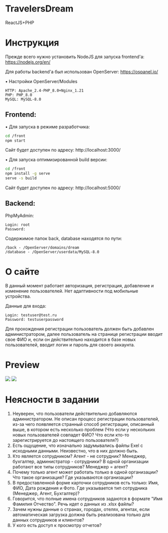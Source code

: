 # TravelersDream
ReactJS+PHP

# Инструкция
Прежде всего нужно установить NodeJS для запуска frontend'a: https://nodejs.org/en/

Для работы backend'a был использован OpenServer: https://ospanel.io/

• Настройки OpenServer/Modules
```
HTTP: Apache_2.4-PHP_8.0+Nginx_1.21
PHP: PHP_8.0
MySQL: MySQL-8.0
```
## Frontend:
• Для запуска в режиме разработчика:
```bash
cd /front
npm start
```
Сайт будет доступен по адресу: http://localhost:3000/

• Для запуска оптимизированной build версии:
```bash
cd /front
npm install -g serve
serve -s build
```
Сайт будет доступен по адресу: http://localhost:5000/

## Backend:
PhpMyAdmin:
```
Login: root
Password:
```
Содержимое папок back, database находятся по пути:
```
/back - /OpenServer/domains/dream
/database - /OpenServer/userdata/MySQL-8.0
```

# О сайте
В данный момент работает авторизация, регистрация, добавление и изменение пользователей. Нет адаптивности под мобильные устройства.

Данные для входа:
```
Login: testuser@test.ru
Password: testuserpassword
```

Для прохождения регистрации пользователь должен быть добавлен администратором, далее пользователь на странице регистрации вводит свое ФИО и, если он действительно находится в базе новых пользователей, вводит логин и пароль для своего аккаунта.

# Preview
![](https://i.imgur.com/GJwSkIz.png)
![](https://i.imgur.com/UwEZX8h.png)

# Неясности в задании
1. Неуверен, что пользователи действительно добавляются администратором. Не описан процесс регистрации пользователей, из-за чего появляется странный способ регистрации, описанный выше, в котором есть несколько проблем (Что если у нескольких новых пользователей совпадет ФИО? Что если кто-то зарегистрируется до настоящего пользователя?)
2. Есть ощущение, что изначально задумывались файлы Exel с исходными данными. Неизвестно, что в них должно быть.
3. Кто является сотрудником? Агент - не сотрудник? Менеджер, бухгалтер, администратор - сотрудники? В одной организации работают все типы сотрудников? Менеджер = агент?
4. Почему только агент может работать только в одной организации? Что такое организация? Где указываются организации?
5. В предоставленной форме карточки сотрудников есть только: Имя, ФИО, Дата рождения и Фото. Где указывается тип сотрудника (Менеджер, Агент, Бухгалтер)?
6. Говорится, что полные имена сотрудников задаются в формате "Имя Фамилия Отчество". Речь идет о данных из .xlsx файлы?
7. Зачем нужны данные о странах, городах, отелях, агентах, если автоматическая загрузка должна быть реализована только для данных сотрудников и клиентов? 
8. У кого есть доступ к просмотру отчетов?
